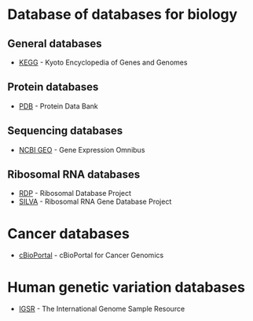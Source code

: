 # Database of databases for biology

## General databases
- [KEGG](https://www.genome.jp/kegg/) - Kyoto Encyclopedia of Genes and Genomes

## Protein databases
- [PDB](https://www.rcsb.org/) - Protein Data Bank

## Sequencing databases
- [NCBI GEO](https://www.ncbi.nlm.nih.gov/geo) - Gene Expression Omnibus

## Ribosomal RNA databases
- [RDP](https://rdp.cme.msu.edu/) - Ribosomal Database Project
- [SILVA](https://www.arb-silva.de) - Ribosomal RNA Gene Database Project

# Cancer databases
- [cBioPortal](http://cbioportal.org) - cBioPortal for Cancer Genomics

# Human genetic variation databases
- [IGSR](https://www.internationalgenome.org/) - The International Genome Sample Resource
